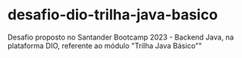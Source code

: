 # desafio-dio-trilha-java-basico
Desafio proposto no Santander Bootcamp 2023 - Backend Java, na plataforma DIO, referente ao módulo "Trilha Java Básico""
